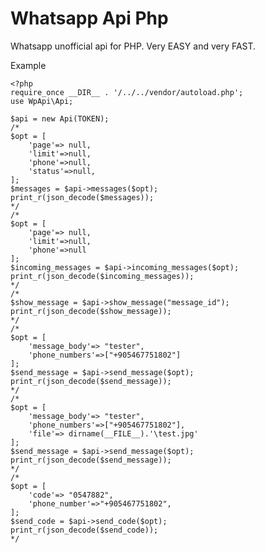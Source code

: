 # Whatsapp Api Php
 Whatsapp unofficial api for PHP. Very EASY and very FAST.

Example 

    <?php
    require_once __DIR__ . '/../../vendor/autoload.php';
    use WpApi\Api;
    
    $api = new Api(TOKEN);
    /*
    $opt = [
        'page'=> null,
        'limit'=>null,
        'phone'=>null,
        'status'=>null,
    ];
    $messages = $api->messages($opt);
    print_r(json_decode($messages));
    */
    /*
    $opt = [
        'page'=> null,
        'limit'=>null,
        'phone'=>null
    ];
    $incoming_messages = $api->incoming_messages($opt);
    print_r(json_decode($incoming_messages));
    */
    /*
    $show_message = $api->show_message("message_id");
    print_r(json_decode($show_message));
    */
    /*
    $opt = [
        'message_body'=> "tester",
        'phone_numbers'=>["+905467751802"]
    ];
    $send_message = $api->send_message($opt);
    print_r(json_decode($send_message));
    */
    /*
    $opt = [
        'message_body'=> "tester",
        'phone_numbers'=>["+905467751802"],
        'file'=> dirname(__FILE__).'\test.jpg'
    ];
    $send_message = $api->send_message($opt);
    print_r(json_decode($send_message));
    */
    /*
    $opt = [
        'code'=> "0547882",
        'phone_number'=>"+905467751802",
    ];
    $send_code = $api->send_code($opt);
    print_r(json_decode($send_code));
    */